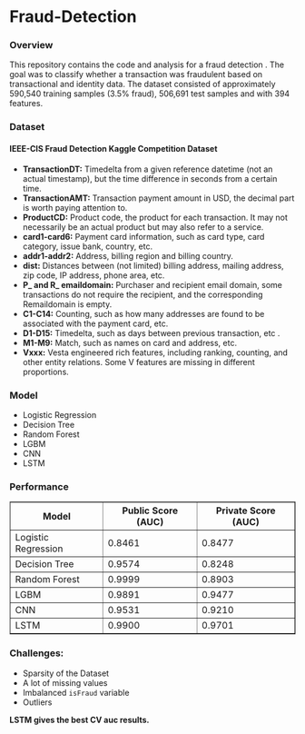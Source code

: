 # Fraud-Detection

<H3>Overview</H3>

This repository contains the code and analysis for a fraud detection . The goal was to classify whether a transaction was fraudulent based on transactional and identity data. The dataset consisted of approximately 590,540 training samples (3.5% fraud), 506,691 test samples and with 394 features.

<h3>Dataset</h3>
 <h4>IEEE-CIS Fraud Detection Kaggle Competition Dataset</h4>
    <ul>
        <li><strong>TransactionDT:</strong> Timedelta from a given reference datetime (not an actual timestamp), but the time difference in seconds from a certain time.</li>
        <li><strong>TransactionAMT:</strong> Transaction payment amount in USD, the decimal part is worth paying attention to.</li>
        <li><strong>ProductCD:</strong> Product code, the product for each transaction. It may not necessarily be an actual product but may also refer to a service.</li>
        <li><strong>card1-card6:</strong> Payment card information, such as card type, card category, issue bank, country, etc.</li>
        <li><strong>addr1-addr2:</strong> Address, billing region and billing country.</li>
        <li><strong>dist:</strong> Distances between (not limited) billing address, mailing address, zip code, IP address, phone area, etc.</li>
        <li><strong>P_ and R_ emaildomain:</strong> Purchaser and recipient email domain, some transactions do not require the recipient, and the corresponding Remaildomain is empty.</li>
        <li><strong>C1-C14:</strong> Counting, such as how many addresses are found to be associated with the payment card, etc.</li>
        <li><strong>D1-D15:</strong> Timedelta, such as days between previous transaction, etc .</li>
        <li><strong>M1-M9:</strong> Match, such as names on card and address, etc.</li>
        <li><strong>Vxxx:</strong> Vesta engineered rich features, including ranking, counting, and other entity relations. Some V features are missing in different proportions.</li>
    </ul>

<h3> Model</h3>
 <ul>
        <li>Logistic Regression</li>
        <li>Decision Tree</li>
        <li>Random Forest</li>
        <li>LGBM</li>
        <li>CNN</li>
        <li>LSTM</li>
 </ul>
<h3> Performance</h3>
<table border="1">
    <tr>
        <th>Model</th>
        <th>Public Score (AUC)</th>
        <th>Private Score (AUC)</th>
    </tr>
    <tr>
        <td>Logistic Regression</td>
        <td>0.8461</td>
        <td>0.8477</td>
    </tr>
    <tr>
        <td>Decision Tree</td>
        <td>0.9574</td>
        <td>0.8248</td>
    </tr>
    <tr>
        <td>Random Forest</td>
        <td>0.9999</td>
        <td>0.8903</td>
    </tr>
    <tr>
        <td>LGBM</td>
        <td>0.9891</td>
        <td>0.9477</td>
    </tr>
    <tr>
        <td>CNN</td>
        <td>0.9531</td>
        <td>0.9210</td>
    </tr>
    <tr>
        <td>LSTM</td>
        <td>0.9900</td>
        <td>0.9701</td>
    </tr>
</table>


 <h3>Challenges:</h3>

<ul>
    <li>Sparsity of the Dataset</li>
    <li>A lot of missing values</li>
    <li>Imbalanced <code>isFraud</code> variable</li>
    <li>Outliers</li>
</ul>

 <b>LSTM gives the best CV auc results.</b>
